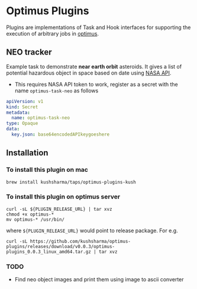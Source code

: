 # Optimus Plugins

Plugins are implementations of Task and Hook interfaces for supporting the execution
of arbitrary jobs in [optimus](https://github.com/odpf/optimus).

## NEO tracker

Example task to demonstrate **near earth orbit** asteroids. It gives a list of potential
hazardous object in space based on date using [NASA API](https://api.nasa.gov/).


- This requires NASA API token to work, register as a secret with the name `optimus-task-neo`
as follows
```yaml
apiVersion: v1
kind: Secret
metadata:
  name: optimus-task-neo
type: Opaque
data:
  key.json: base64encodedAPIkeygoeshere
```

## Installation

### To install this plugin on mac
```shell
brew install kushsharma/taps/optimus-plugins-kush
```

### To install this plugin on optimus server
```shell
curl -sL ${PLUGIN_RELEASE_URL} | tar xvz
chmod +x optimus-*
mv optimus-* /usr/bin/
```
where `${PLUGIN_RELEASE_URL}` would point to release package.
For e.g.
```shell
curl -sL https://github.com/kushsharma/optimus-plugins/releases/download/v0.0.3/optimus-plugins_0.0.3_linux_amd64.tar.gz | tar xvz
```

### TODO

- Find neo object images and print them using image to ascii converter